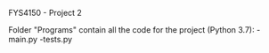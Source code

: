 FYS4150 - Project 2

Folder "Programs" contain all the code for the project (Python 3.7):
  -main.py
  -tests.py
